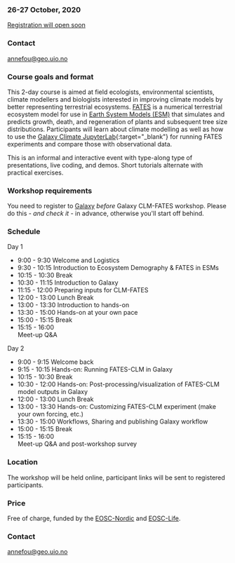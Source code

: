 

### 26-27 October, 2020

<a class="btn btn-info disabled" href="#" data-mode="1" target="_blank">Registration will open soon</a>


### Contact

annefou@geo.uio.no




### Course goals and format

This 2-day course is aimed at field ecologists, environmental scientists, climate modellers and biologists interested in improving climate models by better representing terrestrial ecosystems. [FATES](https://fates-docs.readthedocs.io/) is a numerical terrestrial ecosystem model for use in [Earth System Models (ESM)](https://soccom.princeton.edu/content/what-earth-system-model-esm) that simulates and predicts growth, death, and regeneration of plants and subsequent tree size distributions. Participants will learn about climate modelling as well as how to use the [Galaxy Climate JupyterLab](https://live.usegalaxy.eu/?tool_id=interactive_tool_climate_notebook){:target="_blank"} for running FATES experiments and compare those with observational data.

This is an informal and interactive event with type-along type
of presentations, live coding, and demos. Short tutorials alternate
with practical exercises.



### Workshop requirements

You need to register to [Galaxy](https://climate.usegalaxy.eu/)  *before* Galaxy CLM-FATES workshop.
Please do this - *and check it* - in advance, otherwise you'll start off
behind.

### Schedule

Day 1

- 9:00 - 9:30 
  Welcome and Logistics
- 9:30 - 10:15 
  Introduction to Ecosystem Demography & FATES in ESMs
- 10:15 - 10:30 Break
- 10:30 - 11:15
  Introduction to Galaxy
- 11:15 - 12:00 
  Preparing inputs for CLM-FATES 
- 12:00 - 13:00 
  Lunch Break
- 13:00 - 13:30
  Introduction to hands-on 
- 13:30 - 15:00
  Hands-on at your own pace
- 15:00 - 15:15
  Break
- 15:15 - 16:00  
  Meet-up Q&A
  
Day 2
- 9:00 - 9:15 
  Welcome back
- 9:15 - 10:15
  Hands-on: Running FATES-CLM in Galaxy
- 10:15 - 10:30 Break
- 10:30 - 12:00 
  Hands-on: Post-processing/visualization of FATES-CLM model outputs in Galaxy
- 12:00 - 13:00 
  Lunch Break
- 13:00 - 13:30
  Hands-on: Customizing FATES-CLM experiment (make your own forcing, etc.)
- 13:30 - 15:00
  Workflows, Sharing and publishing Galaxy workflow
- 15:00 - 15:15
  Break
- 15:15 - 16:00  
  Meet-up Q&A and post-workshop survey

### Location

The workshop will be held online, participant links will be sent to
registered participants. 

### Price

Free of charge, funded by the [EOSC-Nordic](https://www.eosc-nordic.eu/) and [EOSC-Life](https://www.eosc-life.eu/).

### Contact

annefou@geo.uio.no
